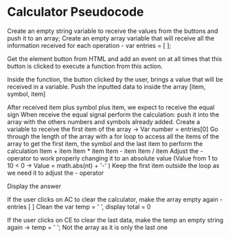 # Calculator Pseudocode

Create an empty string variable to receive the values from the buttons and push it to an array;
Create an empty array variable that will receive all the information received for each operation - var entries = [ ];

Get the element button from HTML and add an event on at all times that this button is clicked to execute a function from this action.

Inside the function, the button clicked by the user, brings a value that will be received in a variable. Push the inputted data to inside the array [item, symbol, item]

After received item plus symbol plus item, we expect to receive the equal sign
When receive the equal signal perform the calculation: 
push it into the array with the others numbers and symbols already added.
Create a variable to receive the first item of the array -> Var number = entries[0]
Go through the length of the array with a for loop to access all the items of the array to get the first item, the symbol and the last item to perform the calculation
Item + item
Item * item
Item - item
Item / item
Adjust the - operator to work properly changing it to an absolute value
(Value from 1 to 10 < 0 -> Value = math.abs(nt) + '-' )
Keep the first item outside the loop as we need it to adjust the - operator 

Display the answer

If the user clicks on AC to clear the calculator, make the array empty again - entries [ ]
Clean the var temp = ' ', display total = 0

If the user clicks on CE to clear the last data, make the temp an empty string again -> temp = ' '; Not the array as it is only the last one


